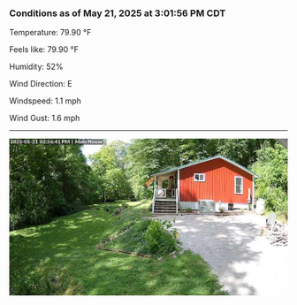### Conditions as of May 21, 2025 at 3:01:56 PM CDT 

Temperature: 79.90 &deg;F

Feels like: 79.90 &deg;F

Humidity: 52%

Wind Direction: E

Windspeed: 1.1 mph

Wind Gust: 1.6 mph

---

<img src="./images/latest.jpeg"/>

